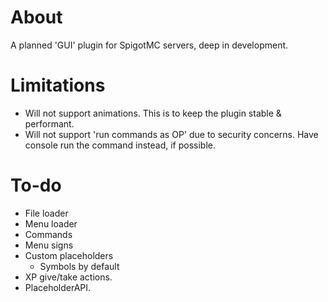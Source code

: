 # About
A planned 'GUI' plugin for SpigotMC servers, deep in development.

# Limitations
* Will not support animations. This is to keep the plugin stable & performant.
* Will not support 'run commands as OP' due to security concerns. Have console run the command instead, if possible.

# To-do
* File loader
* Menu loader
* Commands  
* Menu signs
* Custom placeholders
  * Symbols by default
* XP give/take actions.    
* PlaceholderAPI.
